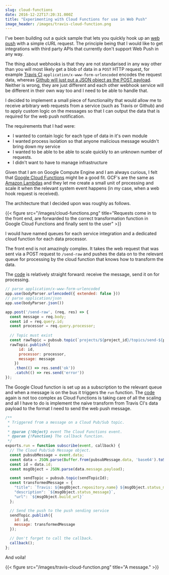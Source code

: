 ```yaml
---
slug: cloud-functions
date: 2016-12-22T17:20:31.000Z
title: "Experimenting with Cloud Functions for use in Web Push"
image_header: /images/travis-cloud-function.png
---
```


I've been building out a quick sample that lets you quickly hook up an [web
push](https://webpush.rocks) with a simple cURL request. The principle being
that I would like to get integrations with third party APIs that currently don't
support Web Push in any way.

The thing about webhooks is that they are not standarised in any way other than
you will most likely get a blob of data in a `POST` HTTP request, for example
[Travis CI](https://docs.travis-ci.com/user/notifications#Webhook-notifications)
`application/x-www-form-urlencoded` encodes the request data, whereas [Github
will just put a JSON object as the POST
payload](https://developer.github.com/webhooks/). Neither is wrong, they are
just different and each other webhook service will be different in their own way
too and I need to be able to handle that.

I decided to implement a small piece of functionality that would allow me to
receive arbitrary web requests from a service (such as Travis or Github) and 
to apply custom logic on the messages so that I can output the data that is
required for the web push notification.

The requirements that I had were:

* I wanted to contain logic for each type of data in it's own module
* I wanted process isolation so that anyone malicious message wouldn't bring 
  down my service
* I wanted to be able to be able to scale quickly to an unknown number of 
  requests.
* I didn't want to have to manage infrastructure

Given that I am on Google Compute Engine and I am always curious, I felt that
[Google Cloud Functions](https://cloud.google.com/functions/docs/) might be a
good fit. GCF's are the same as [Amazon Lambdas](https://aws.amazon.com/lambda/)
and they let me create a small unit of processing and scale it when the relevant
system event happens (in my case, when a web hook request is received).

The architecture that I decided upon was roughly as follows.

{{< figure src="/images/cloud-functions.png" title="Requests come in to the front end, are forwarded to the correct transformation function in Google Cloud Functions and finally sent to the user" >}}

I would have named queues for each service integration and a dedicated cloud
function for each data processor.

The front end is not amazingly complex. It takes the web request that was 
sent via a POST request to `/send-raw` and pushes the data on to the relevant 
queue for processing by the cloud function that knows how to transform the data.

The [code](https://github.com/PaulKinlan/pushit/blob/master/frontend/index.js#L64)
is relatively straight forward: receive the message, send it on for processing.

```javascript
// parse application/x-www-form-urlencoded 
app.use(bodyParser.urlencoded({ extended: false }))
// parse application/json 
app.use(bodyParser.json())

app.post('/send-raw', (req, res) => {
  const message = req.body;
  const id = req.query.id;
  const processor = req.query.processor;
  
  // Topic must exist
  const rawTopic = pubsub.topic(`projects/${project_id}/topics/send-${processor}`);
  rawTopic.publish({
      id: id,
      processor: processor,
      message: message
    })
    .then(() => res.send('ok'))
    .catch(() => res.send('error'))
});
```

The Google Cloud function is set up as a subscription to the relevant queue and
when a message is on the bus it triggers the `run` function. The [code](https://github.com/PaulKinlan/pushit/blob/master/cloud-functions/travis/index.js#L17)
again is not too complex as Cloud Functions is taking care of all the scaling
and all I have to do is implement the naive transform from Travis CI's data
payload to the format I need to send the web push message.

```javascript
/**
 * Triggered from a message on a Cloud Pub/Sub topic.
 *
 * @param {!Object} event The Cloud Functions event.
 * @param {!Function} The callback function.
 */
exports.run = function subscribe(event, callback) {
  // The Cloud Pub/Sub Message object.
  const pubsubMessage = event.data;
  const data = JSON.parse(Buffer.from(pubsubMessage.data, 'base64').toString());
  const id = data.id;
  const msgObject = JSON.parse(data.message.payload);

  const sendTopic = pubsub.topic(sendTopicId);
  const transformedMessage = {
    "title": `Travis: ${msgObject.repository.name} ${msgObject.status_message}`,
    "description": `${msgObject.status_message}`,
    "url": `${msgObject.build_url}`
  };

  // Send the push to the push sending service
  sendTopic.publish({
    id: id,
    message: transformedMessage
  });

  // Don't forget to call the callback.
  callback();
};
```
And voila!

{{< figure src="/images/travis-cloud-function.png" title="A message." >}}